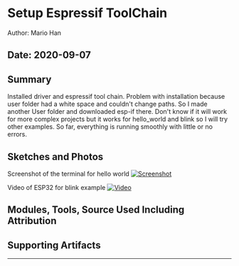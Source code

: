#  Setup Espressif ToolChain

Author: Mario Han

Date: 2020-09-07
-----

## Summary

Installed driver and espressif tool chain. Problem with installation because user folder had a white space and couldn't change paths. So I made another User folder and downloaded esp-if there. Don't know if it will work for more complex projects but it works for hello_world and blink so I will try other examples. So far, everything is running smoothly with little or no errors.

## Sketches and Photos
Screenshot of the terminal for hello world 
[![Screenshot](images/Thumbnail.jpg)](https://drive.google.com/file/d/1-F2-yEB-0gjGElCtv0hu2rGrOMrkK2vm/view?usp=sharing)

Video of ESP32 for blink example
[![Video](images/Thumbnail.jpg)](https://drive.google.com/file/d/1GU9epN2lEShDACGkUqUDXp2-ji5RMNPM/view?usp=sharing)

## Modules, Tools, Source Used Including Attribution


## Supporting Artifacts


-----
